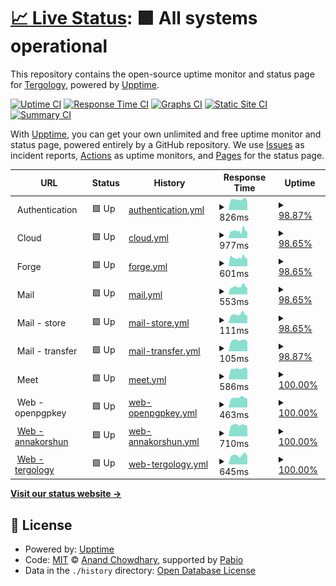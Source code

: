 # [📈 Live Status](https://Tergology.github.io/infra-upptime): <!--live status--> **🟩 All systems operational**

This repository contains the open-source uptime monitor and status page for [Tergology](http://tergology.com), powered by [Upptime](https://github.com/upptime/upptime).

[![Uptime CI](https://github.com/Tergology/infra-upptime/workflows/Uptime%20CI/badge.svg)](https://github.com/Tergology/infra-upptime/actions?query=workflow%3A%22Uptime+CI%22)
[![Response Time CI](https://github.com/Tergology/infra-upptime/workflows/Response%20Time%20CI/badge.svg)](https://github.com/Tergology/infra-upptime/actions?query=workflow%3A%22Response+Time+CI%22)
[![Graphs CI](https://github.com/Tergology/infra-upptime/workflows/Graphs%20CI/badge.svg)](https://github.com/Tergology/infra-upptime/actions?query=workflow%3A%22Graphs+CI%22)
[![Static Site CI](https://github.com/Tergology/infra-upptime/workflows/Static%20Site%20CI/badge.svg)](https://github.com/Tergology/infra-upptime/actions?query=workflow%3A%22Static+Site+CI%22)
[![Summary CI](https://github.com/Tergology/infra-upptime/workflows/Summary%20CI/badge.svg)](https://github.com/Tergology/infra-upptime/actions?query=workflow%3A%22Summary+CI%22)

With [Upptime](https://upptime.js.org), you can get your own unlimited and free uptime monitor and status page, powered entirely by a GitHub repository. We use [Issues](https://github.com/Tergology/infra-upptime/issues) as incident reports, [Actions](https://github.com/Tergology/infra-upptime/actions) as uptime monitors, and [Pages](https://Tergology.github.io/infra-upptime) for the status page.

<!--start: status pages-->
<!-- This summary is generated by Upptime (https://github.com/upptime/upptime) -->
<!-- Do not edit this manually, your changes will be overwritten -->
<!-- prettier-ignore -->
| URL | Status | History | Response Time | Uptime |
| --- | ------ | ------- | ------------- | ------ |
| <img alt="" src="https://icons.duckduckgo.com/ip3/auth.$tlg_domain.ico" height="13"> Authentication | 🟩 Up | [authentication.yml](https://github.com/Tergology/infra-upptime/commits/HEAD/history/authentication.yml) | <details><summary><img alt="Response time graph" src="./graphs/authentication/response-time-week.png" height="20"> 826ms</summary><br><a href="https://Tergology.github.io/infra-upptime/history/authentication"><img alt="Response time 901" src="https://img.shields.io/endpoint?url=https%3A%2F%2Fraw.githubusercontent.com%2FTergology%2Finfra-upptime%2FHEAD%2Fapi%2Fauthentication%2Fresponse-time.json"></a><br><a href="https://Tergology.github.io/infra-upptime/history/authentication"><img alt="24-hour response time 961" src="https://img.shields.io/endpoint?url=https%3A%2F%2Fraw.githubusercontent.com%2FTergology%2Finfra-upptime%2FHEAD%2Fapi%2Fauthentication%2Fresponse-time-day.json"></a><br><a href="https://Tergology.github.io/infra-upptime/history/authentication"><img alt="7-day response time 826" src="https://img.shields.io/endpoint?url=https%3A%2F%2Fraw.githubusercontent.com%2FTergology%2Finfra-upptime%2FHEAD%2Fapi%2Fauthentication%2Fresponse-time-week.json"></a><br><a href="https://Tergology.github.io/infra-upptime/history/authentication"><img alt="30-day response time 862" src="https://img.shields.io/endpoint?url=https%3A%2F%2Fraw.githubusercontent.com%2FTergology%2Finfra-upptime%2FHEAD%2Fapi%2Fauthentication%2Fresponse-time-month.json"></a><br><a href="https://Tergology.github.io/infra-upptime/history/authentication"><img alt="1-year response time 902" src="https://img.shields.io/endpoint?url=https%3A%2F%2Fraw.githubusercontent.com%2FTergology%2Finfra-upptime%2FHEAD%2Fapi%2Fauthentication%2Fresponse-time-year.json"></a></details> | <details><summary><a href="https://Tergology.github.io/infra-upptime/history/authentication">98.87%</a></summary><a href="https://Tergology.github.io/infra-upptime/history/authentication"><img alt="All-time uptime 99.95%" src="https://img.shields.io/endpoint?url=https%3A%2F%2Fraw.githubusercontent.com%2FTergology%2Finfra-upptime%2FHEAD%2Fapi%2Fauthentication%2Fuptime.json"></a><br><a href="https://Tergology.github.io/infra-upptime/history/authentication"><img alt="24-hour uptime 92.11%" src="https://img.shields.io/endpoint?url=https%3A%2F%2Fraw.githubusercontent.com%2FTergology%2Finfra-upptime%2FHEAD%2Fapi%2Fauthentication%2Fuptime-day.json"></a><br><a href="https://Tergology.github.io/infra-upptime/history/authentication"><img alt="7-day uptime 98.87%" src="https://img.shields.io/endpoint?url=https%3A%2F%2Fraw.githubusercontent.com%2FTergology%2Finfra-upptime%2FHEAD%2Fapi%2Fauthentication%2Fuptime-week.json"></a><br><a href="https://Tergology.github.io/infra-upptime/history/authentication"><img alt="30-day uptime 99.43%" src="https://img.shields.io/endpoint?url=https%3A%2F%2Fraw.githubusercontent.com%2FTergology%2Finfra-upptime%2FHEAD%2Fapi%2Fauthentication%2Fuptime-month.json"></a><br><a href="https://Tergology.github.io/infra-upptime/history/authentication"><img alt="1-year uptime 99.95%" src="https://img.shields.io/endpoint?url=https%3A%2F%2Fraw.githubusercontent.com%2FTergology%2Finfra-upptime%2FHEAD%2Fapi%2Fauthentication%2Fuptime-year.json"></a></details>
| <img alt="" src="https://icons.duckduckgo.com/ip3/cloud.$tlg_domain.ico" height="13"> Cloud | 🟩 Up | [cloud.yml](https://github.com/Tergology/infra-upptime/commits/HEAD/history/cloud.yml) | <details><summary><img alt="Response time graph" src="./graphs/cloud/response-time-week.png" height="20"> 977ms</summary><br><a href="https://Tergology.github.io/infra-upptime/history/cloud"><img alt="Response time 972" src="https://img.shields.io/endpoint?url=https%3A%2F%2Fraw.githubusercontent.com%2FTergology%2Finfra-upptime%2FHEAD%2Fapi%2Fcloud%2Fresponse-time.json"></a><br><a href="https://Tergology.github.io/infra-upptime/history/cloud"><img alt="24-hour response time 1079" src="https://img.shields.io/endpoint?url=https%3A%2F%2Fraw.githubusercontent.com%2FTergology%2Finfra-upptime%2FHEAD%2Fapi%2Fcloud%2Fresponse-time-day.json"></a><br><a href="https://Tergology.github.io/infra-upptime/history/cloud"><img alt="7-day response time 977" src="https://img.shields.io/endpoint?url=https%3A%2F%2Fraw.githubusercontent.com%2FTergology%2Finfra-upptime%2FHEAD%2Fapi%2Fcloud%2Fresponse-time-week.json"></a><br><a href="https://Tergology.github.io/infra-upptime/history/cloud"><img alt="30-day response time 967" src="https://img.shields.io/endpoint?url=https%3A%2F%2Fraw.githubusercontent.com%2FTergology%2Finfra-upptime%2FHEAD%2Fapi%2Fcloud%2Fresponse-time-month.json"></a><br><a href="https://Tergology.github.io/infra-upptime/history/cloud"><img alt="1-year response time 979" src="https://img.shields.io/endpoint?url=https%3A%2F%2Fraw.githubusercontent.com%2FTergology%2Finfra-upptime%2FHEAD%2Fapi%2Fcloud%2Fresponse-time-year.json"></a></details> | <details><summary><a href="https://Tergology.github.io/infra-upptime/history/cloud">98.65%</a></summary><a href="https://Tergology.github.io/infra-upptime/history/cloud"><img alt="All-time uptime 99.89%" src="https://img.shields.io/endpoint?url=https%3A%2F%2Fraw.githubusercontent.com%2FTergology%2Finfra-upptime%2FHEAD%2Fapi%2Fcloud%2Fuptime.json"></a><br><a href="https://Tergology.github.io/infra-upptime/history/cloud"><img alt="24-hour uptime 92.10%" src="https://img.shields.io/endpoint?url=https%3A%2F%2Fraw.githubusercontent.com%2FTergology%2Finfra-upptime%2FHEAD%2Fapi%2Fcloud%2Fuptime-day.json"></a><br><a href="https://Tergology.github.io/infra-upptime/history/cloud"><img alt="7-day uptime 98.65%" src="https://img.shields.io/endpoint?url=https%3A%2F%2Fraw.githubusercontent.com%2FTergology%2Finfra-upptime%2FHEAD%2Fapi%2Fcloud%2Fuptime-week.json"></a><br><a href="https://Tergology.github.io/infra-upptime/history/cloud"><img alt="30-day uptime 99.22%" src="https://img.shields.io/endpoint?url=https%3A%2F%2Fraw.githubusercontent.com%2FTergology%2Finfra-upptime%2FHEAD%2Fapi%2Fcloud%2Fuptime-month.json"></a><br><a href="https://Tergology.github.io/infra-upptime/history/cloud"><img alt="1-year uptime 99.87%" src="https://img.shields.io/endpoint?url=https%3A%2F%2Fraw.githubusercontent.com%2FTergology%2Finfra-upptime%2FHEAD%2Fapi%2Fcloud%2Fuptime-year.json"></a></details>
| <img alt="" src="https://icons.duckduckgo.com/ip3/forge.$tlg_domain.ico" height="13"> Forge | 🟩 Up | [forge.yml](https://github.com/Tergology/infra-upptime/commits/HEAD/history/forge.yml) | <details><summary><img alt="Response time graph" src="./graphs/forge/response-time-week.png" height="20"> 601ms</summary><br><a href="https://Tergology.github.io/infra-upptime/history/forge"><img alt="Response time 609" src="https://img.shields.io/endpoint?url=https%3A%2F%2Fraw.githubusercontent.com%2FTergology%2Finfra-upptime%2FHEAD%2Fapi%2Fforge%2Fresponse-time.json"></a><br><a href="https://Tergology.github.io/infra-upptime/history/forge"><img alt="24-hour response time 533" src="https://img.shields.io/endpoint?url=https%3A%2F%2Fraw.githubusercontent.com%2FTergology%2Finfra-upptime%2FHEAD%2Fapi%2Fforge%2Fresponse-time-day.json"></a><br><a href="https://Tergology.github.io/infra-upptime/history/forge"><img alt="7-day response time 601" src="https://img.shields.io/endpoint?url=https%3A%2F%2Fraw.githubusercontent.com%2FTergology%2Finfra-upptime%2FHEAD%2Fapi%2Fforge%2Fresponse-time-week.json"></a><br><a href="https://Tergology.github.io/infra-upptime/history/forge"><img alt="30-day response time 609" src="https://img.shields.io/endpoint?url=https%3A%2F%2Fraw.githubusercontent.com%2FTergology%2Finfra-upptime%2FHEAD%2Fapi%2Fforge%2Fresponse-time-month.json"></a><br><a href="https://Tergology.github.io/infra-upptime/history/forge"><img alt="1-year response time 609" src="https://img.shields.io/endpoint?url=https%3A%2F%2Fraw.githubusercontent.com%2FTergology%2Finfra-upptime%2FHEAD%2Fapi%2Fforge%2Fresponse-time-year.json"></a></details> | <details><summary><a href="https://Tergology.github.io/infra-upptime/history/forge">98.65%</a></summary><a href="https://Tergology.github.io/infra-upptime/history/forge"><img alt="All-time uptime 99.10%" src="https://img.shields.io/endpoint?url=https%3A%2F%2Fraw.githubusercontent.com%2FTergology%2Finfra-upptime%2FHEAD%2Fapi%2Fforge%2Fuptime.json"></a><br><a href="https://Tergology.github.io/infra-upptime/history/forge"><img alt="24-hour uptime 92.10%" src="https://img.shields.io/endpoint?url=https%3A%2F%2Fraw.githubusercontent.com%2FTergology%2Finfra-upptime%2FHEAD%2Fapi%2Fforge%2Fuptime-day.json"></a><br><a href="https://Tergology.github.io/infra-upptime/history/forge"><img alt="7-day uptime 98.65%" src="https://img.shields.io/endpoint?url=https%3A%2F%2Fraw.githubusercontent.com%2FTergology%2Finfra-upptime%2FHEAD%2Fapi%2Fforge%2Fuptime-week.json"></a><br><a href="https://Tergology.github.io/infra-upptime/history/forge"><img alt="30-day uptime 99.10%" src="https://img.shields.io/endpoint?url=https%3A%2F%2Fraw.githubusercontent.com%2FTergology%2Finfra-upptime%2FHEAD%2Fapi%2Fforge%2Fuptime-month.json"></a><br><a href="https://Tergology.github.io/infra-upptime/history/forge"><img alt="1-year uptime 99.10%" src="https://img.shields.io/endpoint?url=https%3A%2F%2Fraw.githubusercontent.com%2FTergology%2Finfra-upptime%2FHEAD%2Fapi%2Fforge%2Fuptime-year.json"></a></details>
| <img alt="" src="https://icons.duckduckgo.com/ip3/mail.$tlg_domain.ico" height="13"> Mail | 🟩 Up | [mail.yml](https://github.com/Tergology/infra-upptime/commits/HEAD/history/mail.yml) | <details><summary><img alt="Response time graph" src="./graphs/mail/response-time-week.png" height="20"> 553ms</summary><br><a href="https://Tergology.github.io/infra-upptime/history/mail"><img alt="Response time 601" src="https://img.shields.io/endpoint?url=https%3A%2F%2Fraw.githubusercontent.com%2FTergology%2Finfra-upptime%2FHEAD%2Fapi%2Fmail%2Fresponse-time.json"></a><br><a href="https://Tergology.github.io/infra-upptime/history/mail"><img alt="24-hour response time 537" src="https://img.shields.io/endpoint?url=https%3A%2F%2Fraw.githubusercontent.com%2FTergology%2Finfra-upptime%2FHEAD%2Fapi%2Fmail%2Fresponse-time-day.json"></a><br><a href="https://Tergology.github.io/infra-upptime/history/mail"><img alt="7-day response time 553" src="https://img.shields.io/endpoint?url=https%3A%2F%2Fraw.githubusercontent.com%2FTergology%2Finfra-upptime%2FHEAD%2Fapi%2Fmail%2Fresponse-time-week.json"></a><br><a href="https://Tergology.github.io/infra-upptime/history/mail"><img alt="30-day response time 602" src="https://img.shields.io/endpoint?url=https%3A%2F%2Fraw.githubusercontent.com%2FTergology%2Finfra-upptime%2FHEAD%2Fapi%2Fmail%2Fresponse-time-month.json"></a><br><a href="https://Tergology.github.io/infra-upptime/history/mail"><img alt="1-year response time 606" src="https://img.shields.io/endpoint?url=https%3A%2F%2Fraw.githubusercontent.com%2FTergology%2Finfra-upptime%2FHEAD%2Fapi%2Fmail%2Fresponse-time-year.json"></a></details> | <details><summary><a href="https://Tergology.github.io/infra-upptime/history/mail">98.65%</a></summary><a href="https://Tergology.github.io/infra-upptime/history/mail"><img alt="All-time uptime 99.95%" src="https://img.shields.io/endpoint?url=https%3A%2F%2Fraw.githubusercontent.com%2FTergology%2Finfra-upptime%2FHEAD%2Fapi%2Fmail%2Fuptime.json"></a><br><a href="https://Tergology.github.io/infra-upptime/history/mail"><img alt="24-hour uptime 92.10%" src="https://img.shields.io/endpoint?url=https%3A%2F%2Fraw.githubusercontent.com%2FTergology%2Finfra-upptime%2FHEAD%2Fapi%2Fmail%2Fuptime-day.json"></a><br><a href="https://Tergology.github.io/infra-upptime/history/mail"><img alt="7-day uptime 98.65%" src="https://img.shields.io/endpoint?url=https%3A%2F%2Fraw.githubusercontent.com%2FTergology%2Finfra-upptime%2FHEAD%2Fapi%2Fmail%2Fuptime-week.json"></a><br><a href="https://Tergology.github.io/infra-upptime/history/mail"><img alt="30-day uptime 99.27%" src="https://img.shields.io/endpoint?url=https%3A%2F%2Fraw.githubusercontent.com%2FTergology%2Finfra-upptime%2FHEAD%2Fapi%2Fmail%2Fuptime-month.json"></a><br><a href="https://Tergology.github.io/infra-upptime/history/mail"><img alt="1-year uptime 99.94%" src="https://img.shields.io/endpoint?url=https%3A%2F%2Fraw.githubusercontent.com%2FTergology%2Finfra-upptime%2FHEAD%2Fapi%2Fmail%2Fuptime-year.json"></a></details>
| <img alt="" src="https://icons.duckduckgo.com/ip3/null.ico" height="13"> Mail - store | 🟩 Up | [mail-store.yml](https://github.com/Tergology/infra-upptime/commits/HEAD/history/mail-store.yml) | <details><summary><img alt="Response time graph" src="./graphs/mail-store/response-time-week.png" height="20"> 111ms</summary><br><a href="https://Tergology.github.io/infra-upptime/history/mail-store"><img alt="Response time 135" src="https://img.shields.io/endpoint?url=https%3A%2F%2Fraw.githubusercontent.com%2FTergology%2Finfra-upptime%2FHEAD%2Fapi%2Fmail-store%2Fresponse-time.json"></a><br><a href="https://Tergology.github.io/infra-upptime/history/mail-store"><img alt="24-hour response time 108" src="https://img.shields.io/endpoint?url=https%3A%2F%2Fraw.githubusercontent.com%2FTergology%2Finfra-upptime%2FHEAD%2Fapi%2Fmail-store%2Fresponse-time-day.json"></a><br><a href="https://Tergology.github.io/infra-upptime/history/mail-store"><img alt="7-day response time 111" src="https://img.shields.io/endpoint?url=https%3A%2F%2Fraw.githubusercontent.com%2FTergology%2Finfra-upptime%2FHEAD%2Fapi%2Fmail-store%2Fresponse-time-week.json"></a><br><a href="https://Tergology.github.io/infra-upptime/history/mail-store"><img alt="30-day response time 128" src="https://img.shields.io/endpoint?url=https%3A%2F%2Fraw.githubusercontent.com%2FTergology%2Finfra-upptime%2FHEAD%2Fapi%2Fmail-store%2Fresponse-time-month.json"></a><br><a href="https://Tergology.github.io/infra-upptime/history/mail-store"><img alt="1-year response time 136" src="https://img.shields.io/endpoint?url=https%3A%2F%2Fraw.githubusercontent.com%2FTergology%2Finfra-upptime%2FHEAD%2Fapi%2Fmail-store%2Fresponse-time-year.json"></a></details> | <details><summary><a href="https://Tergology.github.io/infra-upptime/history/mail-store">98.65%</a></summary><a href="https://Tergology.github.io/infra-upptime/history/mail-store"><img alt="All-time uptime 99.91%" src="https://img.shields.io/endpoint?url=https%3A%2F%2Fraw.githubusercontent.com%2FTergology%2Finfra-upptime%2FHEAD%2Fapi%2Fmail-store%2Fuptime.json"></a><br><a href="https://Tergology.github.io/infra-upptime/history/mail-store"><img alt="24-hour uptime 92.10%" src="https://img.shields.io/endpoint?url=https%3A%2F%2Fraw.githubusercontent.com%2FTergology%2Finfra-upptime%2FHEAD%2Fapi%2Fmail-store%2Fuptime-day.json"></a><br><a href="https://Tergology.github.io/infra-upptime/history/mail-store"><img alt="7-day uptime 98.65%" src="https://img.shields.io/endpoint?url=https%3A%2F%2Fraw.githubusercontent.com%2FTergology%2Finfra-upptime%2FHEAD%2Fapi%2Fmail-store%2Fuptime-week.json"></a><br><a href="https://Tergology.github.io/infra-upptime/history/mail-store"><img alt="30-day uptime 99.14%" src="https://img.shields.io/endpoint?url=https%3A%2F%2Fraw.githubusercontent.com%2FTergology%2Finfra-upptime%2FHEAD%2Fapi%2Fmail-store%2Fuptime-month.json"></a><br><a href="https://Tergology.github.io/infra-upptime/history/mail-store"><img alt="1-year uptime 99.90%" src="https://img.shields.io/endpoint?url=https%3A%2F%2Fraw.githubusercontent.com%2FTergology%2Finfra-upptime%2FHEAD%2Fapi%2Fmail-store%2Fuptime-year.json"></a></details>
| <img alt="" src="https://icons.duckduckgo.com/ip3/null.ico" height="13"> Mail - transfer | 🟩 Up | [mail-transfer.yml](https://github.com/Tergology/infra-upptime/commits/HEAD/history/mail-transfer.yml) | <details><summary><img alt="Response time graph" src="./graphs/mail-transfer/response-time-week.png" height="20"> 105ms</summary><br><a href="https://Tergology.github.io/infra-upptime/history/mail-transfer"><img alt="Response time 136" src="https://img.shields.io/endpoint?url=https%3A%2F%2Fraw.githubusercontent.com%2FTergology%2Finfra-upptime%2FHEAD%2Fapi%2Fmail-transfer%2Fresponse-time.json"></a><br><a href="https://Tergology.github.io/infra-upptime/history/mail-transfer"><img alt="24-hour response time 108" src="https://img.shields.io/endpoint?url=https%3A%2F%2Fraw.githubusercontent.com%2FTergology%2Finfra-upptime%2FHEAD%2Fapi%2Fmail-transfer%2Fresponse-time-day.json"></a><br><a href="https://Tergology.github.io/infra-upptime/history/mail-transfer"><img alt="7-day response time 105" src="https://img.shields.io/endpoint?url=https%3A%2F%2Fraw.githubusercontent.com%2FTergology%2Finfra-upptime%2FHEAD%2Fapi%2Fmail-transfer%2Fresponse-time-week.json"></a><br><a href="https://Tergology.github.io/infra-upptime/history/mail-transfer"><img alt="30-day response time 127" src="https://img.shields.io/endpoint?url=https%3A%2F%2Fraw.githubusercontent.com%2FTergology%2Finfra-upptime%2FHEAD%2Fapi%2Fmail-transfer%2Fresponse-time-month.json"></a><br><a href="https://Tergology.github.io/infra-upptime/history/mail-transfer"><img alt="1-year response time 137" src="https://img.shields.io/endpoint?url=https%3A%2F%2Fraw.githubusercontent.com%2FTergology%2Finfra-upptime%2FHEAD%2Fapi%2Fmail-transfer%2Fresponse-time-year.json"></a></details> | <details><summary><a href="https://Tergology.github.io/infra-upptime/history/mail-transfer">98.87%</a></summary><a href="https://Tergology.github.io/infra-upptime/history/mail-transfer"><img alt="All-time uptime 99.92%" src="https://img.shields.io/endpoint?url=https%3A%2F%2Fraw.githubusercontent.com%2FTergology%2Finfra-upptime%2FHEAD%2Fapi%2Fmail-transfer%2Fuptime.json"></a><br><a href="https://Tergology.github.io/infra-upptime/history/mail-transfer"><img alt="24-hour uptime 92.10%" src="https://img.shields.io/endpoint?url=https%3A%2F%2Fraw.githubusercontent.com%2FTergology%2Finfra-upptime%2FHEAD%2Fapi%2Fmail-transfer%2Fuptime-day.json"></a><br><a href="https://Tergology.github.io/infra-upptime/history/mail-transfer"><img alt="7-day uptime 98.87%" src="https://img.shields.io/endpoint?url=https%3A%2F%2Fraw.githubusercontent.com%2FTergology%2Finfra-upptime%2FHEAD%2Fapi%2Fmail-transfer%2Fuptime-week.json"></a><br><a href="https://Tergology.github.io/infra-upptime/history/mail-transfer"><img alt="30-day uptime 99.20%" src="https://img.shields.io/endpoint?url=https%3A%2F%2Fraw.githubusercontent.com%2FTergology%2Finfra-upptime%2FHEAD%2Fapi%2Fmail-transfer%2Fuptime-month.json"></a><br><a href="https://Tergology.github.io/infra-upptime/history/mail-transfer"><img alt="1-year uptime 99.91%" src="https://img.shields.io/endpoint?url=https%3A%2F%2Fraw.githubusercontent.com%2FTergology%2Finfra-upptime%2FHEAD%2Fapi%2Fmail-transfer%2Fuptime-year.json"></a></details>
| <img alt="" src="https://icons.duckduckgo.com/ip3/meet.$tlg_domain.ico" height="13"> Meet | 🟩 Up | [meet.yml](https://github.com/Tergology/infra-upptime/commits/HEAD/history/meet.yml) | <details><summary><img alt="Response time graph" src="./graphs/meet/response-time-week.png" height="20"> 586ms</summary><br><a href="https://Tergology.github.io/infra-upptime/history/meet"><img alt="Response time 718" src="https://img.shields.io/endpoint?url=https%3A%2F%2Fraw.githubusercontent.com%2FTergology%2Finfra-upptime%2FHEAD%2Fapi%2Fmeet%2Fresponse-time.json"></a><br><a href="https://Tergology.github.io/infra-upptime/history/meet"><img alt="24-hour response time 554" src="https://img.shields.io/endpoint?url=https%3A%2F%2Fraw.githubusercontent.com%2FTergology%2Finfra-upptime%2FHEAD%2Fapi%2Fmeet%2Fresponse-time-day.json"></a><br><a href="https://Tergology.github.io/infra-upptime/history/meet"><img alt="7-day response time 586" src="https://img.shields.io/endpoint?url=https%3A%2F%2Fraw.githubusercontent.com%2FTergology%2Finfra-upptime%2FHEAD%2Fapi%2Fmeet%2Fresponse-time-week.json"></a><br><a href="https://Tergology.github.io/infra-upptime/history/meet"><img alt="30-day response time 700" src="https://img.shields.io/endpoint?url=https%3A%2F%2Fraw.githubusercontent.com%2FTergology%2Finfra-upptime%2FHEAD%2Fapi%2Fmeet%2Fresponse-time-month.json"></a><br><a href="https://Tergology.github.io/infra-upptime/history/meet"><img alt="1-year response time 722" src="https://img.shields.io/endpoint?url=https%3A%2F%2Fraw.githubusercontent.com%2FTergology%2Finfra-upptime%2FHEAD%2Fapi%2Fmeet%2Fresponse-time-year.json"></a></details> | <details><summary><a href="https://Tergology.github.io/infra-upptime/history/meet">100.00%</a></summary><a href="https://Tergology.github.io/infra-upptime/history/meet"><img alt="All-time uptime 99.99%" src="https://img.shields.io/endpoint?url=https%3A%2F%2Fraw.githubusercontent.com%2FTergology%2Finfra-upptime%2FHEAD%2Fapi%2Fmeet%2Fuptime.json"></a><br><a href="https://Tergology.github.io/infra-upptime/history/meet"><img alt="24-hour uptime 100.00%" src="https://img.shields.io/endpoint?url=https%3A%2F%2Fraw.githubusercontent.com%2FTergology%2Finfra-upptime%2FHEAD%2Fapi%2Fmeet%2Fuptime-day.json"></a><br><a href="https://Tergology.github.io/infra-upptime/history/meet"><img alt="7-day uptime 100.00%" src="https://img.shields.io/endpoint?url=https%3A%2F%2Fraw.githubusercontent.com%2FTergology%2Finfra-upptime%2FHEAD%2Fapi%2Fmeet%2Fuptime-week.json"></a><br><a href="https://Tergology.github.io/infra-upptime/history/meet"><img alt="30-day uptime 100.00%" src="https://img.shields.io/endpoint?url=https%3A%2F%2Fraw.githubusercontent.com%2FTergology%2Finfra-upptime%2FHEAD%2Fapi%2Fmeet%2Fuptime-month.json"></a><br><a href="https://Tergology.github.io/infra-upptime/history/meet"><img alt="1-year uptime 99.99%" src="https://img.shields.io/endpoint?url=https%3A%2F%2Fraw.githubusercontent.com%2FTergology%2Finfra-upptime%2FHEAD%2Fapi%2Fmeet%2Fuptime-year.json"></a></details>
| <img alt="" src="https://icons.duckduckgo.com/ip3/openpgpkey.$tlg_domain.ico" height="13"> Web - openpgpkey | 🟩 Up | [web-openpgpkey.yml](https://github.com/Tergology/infra-upptime/commits/HEAD/history/web-openpgpkey.yml) | <details><summary><img alt="Response time graph" src="./graphs/web-openpgpkey/response-time-week.png" height="20"> 463ms</summary><br><a href="https://Tergology.github.io/infra-upptime/history/web-openpgpkey"><img alt="Response time 583" src="https://img.shields.io/endpoint?url=https%3A%2F%2Fraw.githubusercontent.com%2FTergology%2Finfra-upptime%2FHEAD%2Fapi%2Fweb-openpgpkey%2Fresponse-time.json"></a><br><a href="https://Tergology.github.io/infra-upptime/history/web-openpgpkey"><img alt="24-hour response time 426" src="https://img.shields.io/endpoint?url=https%3A%2F%2Fraw.githubusercontent.com%2FTergology%2Finfra-upptime%2FHEAD%2Fapi%2Fweb-openpgpkey%2Fresponse-time-day.json"></a><br><a href="https://Tergology.github.io/infra-upptime/history/web-openpgpkey"><img alt="7-day response time 463" src="https://img.shields.io/endpoint?url=https%3A%2F%2Fraw.githubusercontent.com%2FTergology%2Finfra-upptime%2FHEAD%2Fapi%2Fweb-openpgpkey%2Fresponse-time-week.json"></a><br><a href="https://Tergology.github.io/infra-upptime/history/web-openpgpkey"><img alt="30-day response time 577" src="https://img.shields.io/endpoint?url=https%3A%2F%2Fraw.githubusercontent.com%2FTergology%2Finfra-upptime%2FHEAD%2Fapi%2Fweb-openpgpkey%2Fresponse-time-month.json"></a><br><a href="https://Tergology.github.io/infra-upptime/history/web-openpgpkey"><img alt="1-year response time 588" src="https://img.shields.io/endpoint?url=https%3A%2F%2Fraw.githubusercontent.com%2FTergology%2Finfra-upptime%2FHEAD%2Fapi%2Fweb-openpgpkey%2Fresponse-time-year.json"></a></details> | <details><summary><a href="https://Tergology.github.io/infra-upptime/history/web-openpgpkey">100.00%</a></summary><a href="https://Tergology.github.io/infra-upptime/history/web-openpgpkey"><img alt="All-time uptime 99.99%" src="https://img.shields.io/endpoint?url=https%3A%2F%2Fraw.githubusercontent.com%2FTergology%2Finfra-upptime%2FHEAD%2Fapi%2Fweb-openpgpkey%2Fuptime.json"></a><br><a href="https://Tergology.github.io/infra-upptime/history/web-openpgpkey"><img alt="24-hour uptime 100.00%" src="https://img.shields.io/endpoint?url=https%3A%2F%2Fraw.githubusercontent.com%2FTergology%2Finfra-upptime%2FHEAD%2Fapi%2Fweb-openpgpkey%2Fuptime-day.json"></a><br><a href="https://Tergology.github.io/infra-upptime/history/web-openpgpkey"><img alt="7-day uptime 100.00%" src="https://img.shields.io/endpoint?url=https%3A%2F%2Fraw.githubusercontent.com%2FTergology%2Finfra-upptime%2FHEAD%2Fapi%2Fweb-openpgpkey%2Fuptime-week.json"></a><br><a href="https://Tergology.github.io/infra-upptime/history/web-openpgpkey"><img alt="30-day uptime 99.95%" src="https://img.shields.io/endpoint?url=https%3A%2F%2Fraw.githubusercontent.com%2FTergology%2Finfra-upptime%2FHEAD%2Fapi%2Fweb-openpgpkey%2Fuptime-month.json"></a><br><a href="https://Tergology.github.io/infra-upptime/history/web-openpgpkey"><img alt="1-year uptime 99.99%" src="https://img.shields.io/endpoint?url=https%3A%2F%2Fraw.githubusercontent.com%2FTergology%2Finfra-upptime%2FHEAD%2Fapi%2Fweb-openpgpkey%2Fuptime-year.json"></a></details>
| <img alt="" src="https://icons.duckduckgo.com/ip3/www.annakorshun.com.ico" height="13"> [Web - annakorshun](https://www.annakorshun.com) | 🟩 Up | [web-annakorshun.yml](https://github.com/Tergology/infra-upptime/commits/HEAD/history/web-annakorshun.yml) | <details><summary><img alt="Response time graph" src="./graphs/web-annakorshun/response-time-week.png" height="20"> 710ms</summary><br><a href="https://Tergology.github.io/infra-upptime/history/web-annakorshun"><img alt="Response time 897" src="https://img.shields.io/endpoint?url=https%3A%2F%2Fraw.githubusercontent.com%2FTergology%2Finfra-upptime%2FHEAD%2Fapi%2Fweb-annakorshun%2Fresponse-time.json"></a><br><a href="https://Tergology.github.io/infra-upptime/history/web-annakorshun"><img alt="24-hour response time 633" src="https://img.shields.io/endpoint?url=https%3A%2F%2Fraw.githubusercontent.com%2FTergology%2Finfra-upptime%2FHEAD%2Fapi%2Fweb-annakorshun%2Fresponse-time-day.json"></a><br><a href="https://Tergology.github.io/infra-upptime/history/web-annakorshun"><img alt="7-day response time 710" src="https://img.shields.io/endpoint?url=https%3A%2F%2Fraw.githubusercontent.com%2FTergology%2Finfra-upptime%2FHEAD%2Fapi%2Fweb-annakorshun%2Fresponse-time-week.json"></a><br><a href="https://Tergology.github.io/infra-upptime/history/web-annakorshun"><img alt="30-day response time 882" src="https://img.shields.io/endpoint?url=https%3A%2F%2Fraw.githubusercontent.com%2FTergology%2Finfra-upptime%2FHEAD%2Fapi%2Fweb-annakorshun%2Fresponse-time-month.json"></a><br><a href="https://Tergology.github.io/infra-upptime/history/web-annakorshun"><img alt="1-year response time 905" src="https://img.shields.io/endpoint?url=https%3A%2F%2Fraw.githubusercontent.com%2FTergology%2Finfra-upptime%2FHEAD%2Fapi%2Fweb-annakorshun%2Fresponse-time-year.json"></a></details> | <details><summary><a href="https://Tergology.github.io/infra-upptime/history/web-annakorshun">100.00%</a></summary><a href="https://Tergology.github.io/infra-upptime/history/web-annakorshun"><img alt="All-time uptime 100.00%" src="https://img.shields.io/endpoint?url=https%3A%2F%2Fraw.githubusercontent.com%2FTergology%2Finfra-upptime%2FHEAD%2Fapi%2Fweb-annakorshun%2Fuptime.json"></a><br><a href="https://Tergology.github.io/infra-upptime/history/web-annakorshun"><img alt="24-hour uptime 100.00%" src="https://img.shields.io/endpoint?url=https%3A%2F%2Fraw.githubusercontent.com%2FTergology%2Finfra-upptime%2FHEAD%2Fapi%2Fweb-annakorshun%2Fuptime-day.json"></a><br><a href="https://Tergology.github.io/infra-upptime/history/web-annakorshun"><img alt="7-day uptime 100.00%" src="https://img.shields.io/endpoint?url=https%3A%2F%2Fraw.githubusercontent.com%2FTergology%2Finfra-upptime%2FHEAD%2Fapi%2Fweb-annakorshun%2Fuptime-week.json"></a><br><a href="https://Tergology.github.io/infra-upptime/history/web-annakorshun"><img alt="30-day uptime 100.00%" src="https://img.shields.io/endpoint?url=https%3A%2F%2Fraw.githubusercontent.com%2FTergology%2Finfra-upptime%2FHEAD%2Fapi%2Fweb-annakorshun%2Fuptime-month.json"></a><br><a href="https://Tergology.github.io/infra-upptime/history/web-annakorshun"><img alt="1-year uptime 100.00%" src="https://img.shields.io/endpoint?url=https%3A%2F%2Fraw.githubusercontent.com%2FTergology%2Finfra-upptime%2FHEAD%2Fapi%2Fweb-annakorshun%2Fuptime-year.json"></a></details>
| <img alt="" src="https://icons.duckduckgo.com/ip3/www.tergology.com.ico" height="13"> [Web - tergology](https://www.tergology.com) | 🟩 Up | [web-tergology.yml](https://github.com/Tergology/infra-upptime/commits/HEAD/history/web-tergology.yml) | <details><summary><img alt="Response time graph" src="./graphs/web-tergology/response-time-week.png" height="20"> 645ms</summary><br><a href="https://Tergology.github.io/infra-upptime/history/web-tergology"><img alt="Response time 810" src="https://img.shields.io/endpoint?url=https%3A%2F%2Fraw.githubusercontent.com%2FTergology%2Finfra-upptime%2FHEAD%2Fapi%2Fweb-tergology%2Fresponse-time.json"></a><br><a href="https://Tergology.github.io/infra-upptime/history/web-tergology"><img alt="24-hour response time 581" src="https://img.shields.io/endpoint?url=https%3A%2F%2Fraw.githubusercontent.com%2FTergology%2Finfra-upptime%2FHEAD%2Fapi%2Fweb-tergology%2Fresponse-time-day.json"></a><br><a href="https://Tergology.github.io/infra-upptime/history/web-tergology"><img alt="7-day response time 645" src="https://img.shields.io/endpoint?url=https%3A%2F%2Fraw.githubusercontent.com%2FTergology%2Finfra-upptime%2FHEAD%2Fapi%2Fweb-tergology%2Fresponse-time-week.json"></a><br><a href="https://Tergology.github.io/infra-upptime/history/web-tergology"><img alt="30-day response time 751" src="https://img.shields.io/endpoint?url=https%3A%2F%2Fraw.githubusercontent.com%2FTergology%2Finfra-upptime%2FHEAD%2Fapi%2Fweb-tergology%2Fresponse-time-month.json"></a><br><a href="https://Tergology.github.io/infra-upptime/history/web-tergology"><img alt="1-year response time 799" src="https://img.shields.io/endpoint?url=https%3A%2F%2Fraw.githubusercontent.com%2FTergology%2Finfra-upptime%2FHEAD%2Fapi%2Fweb-tergology%2Fresponse-time-year.json"></a></details> | <details><summary><a href="https://Tergology.github.io/infra-upptime/history/web-tergology">100.00%</a></summary><a href="https://Tergology.github.io/infra-upptime/history/web-tergology"><img alt="All-time uptime 100.00%" src="https://img.shields.io/endpoint?url=https%3A%2F%2Fraw.githubusercontent.com%2FTergology%2Finfra-upptime%2FHEAD%2Fapi%2Fweb-tergology%2Fuptime.json"></a><br><a href="https://Tergology.github.io/infra-upptime/history/web-tergology"><img alt="24-hour uptime 100.00%" src="https://img.shields.io/endpoint?url=https%3A%2F%2Fraw.githubusercontent.com%2FTergology%2Finfra-upptime%2FHEAD%2Fapi%2Fweb-tergology%2Fuptime-day.json"></a><br><a href="https://Tergology.github.io/infra-upptime/history/web-tergology"><img alt="7-day uptime 100.00%" src="https://img.shields.io/endpoint?url=https%3A%2F%2Fraw.githubusercontent.com%2FTergology%2Finfra-upptime%2FHEAD%2Fapi%2Fweb-tergology%2Fuptime-week.json"></a><br><a href="https://Tergology.github.io/infra-upptime/history/web-tergology"><img alt="30-day uptime 100.00%" src="https://img.shields.io/endpoint?url=https%3A%2F%2Fraw.githubusercontent.com%2FTergology%2Finfra-upptime%2FHEAD%2Fapi%2Fweb-tergology%2Fuptime-month.json"></a><br><a href="https://Tergology.github.io/infra-upptime/history/web-tergology"><img alt="1-year uptime 100.00%" src="https://img.shields.io/endpoint?url=https%3A%2F%2Fraw.githubusercontent.com%2FTergology%2Finfra-upptime%2FHEAD%2Fapi%2Fweb-tergology%2Fuptime-year.json"></a></details>

<!--end: status pages-->

[**Visit our status website →**](https://Tergology.github.io/infra-upptime)

## 📄 License

- Powered by: [Upptime](https://github.com/upptime/upptime)
- Code: [MIT](./LICENSE) © [Anand Chowdhary](https://anandchowdhary.com), supported by [Pabio](https://pabio.com)
- Data in the `./history` directory: [Open Database License](https://opendatacommons.org/licenses/odbl/1-0/)
